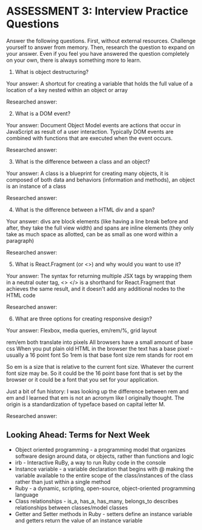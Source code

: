 # ASSESSMENT 3: Interview Practice Questions

Answer the following questions. First, without external resources. Challenge yourself to answer from memory. Then, research the question to expand on your answer. Even if you feel you have answered the question completely on your own, there is always something more to learn.

1. What is object destructuring?

  Your answer: A shortcut for creating a variable that holds the full value of a location of a key nested within an object or array

  Researched answer:



2. What is a DOM event?

  Your answer: Document Object Model events are actions that occur in JavaScript as result of a user interaction. Typically DOM events are combined with functions that are executed when the event occurs.

  Researched answer:



3. What is the difference between a class and an object?

  Your answer: A class is a blueprint for creating many objects, it is composed of both data and behaviors (information and methods), an object is an instance of a class

  Researched answer:



4. What is the difference between a HTML div and a span?

  Your answer: divs are block elements (like having a line break before and after, they take the full view width) and spans are inline elements (they only take as much space as allotted, can be as small as one word within a paragraph)

  Researched answer:



5. What is React.Fragment (or <>) and why would you want to use it?

  Your answer: The syntax for returning multiple JSX tags by wrapping them in a neutral outer tag, <> </> is a shorthand for React.Fragment that achieves the same result, and it doesn't add any additional nodes to the HTML code

  Researched answer:



6. What are three options for creating responsive design?

  Your answer: Flexbox, media queries, em/rem/%, grid layout

  rem/em both translate into pixels
  All browsers have a small amount of base css
  When you put plain old HTML in the browser the text has a base pixel - usually a 16 point font
  So 1rem is that base font size
  rem stands for root em

  So em is a size that is relative to the current font size. Whatever the current font size may be.
  So it could be the 16 point base font that is set by the browser or it could be a font that you set for your application.

  Just a bit of fun history: I was looking up the difference between rem and em and I learned that em is not an acronym like I originally thought. The origin is a standardization of typeface based on capital letter M.

  Researched answer:



## Looking Ahead: Terms for Next Week
- Object oriented programming - a programming model that organizes software design around data, or objects, rather than functions and logic
- irb - Interactive RuBy, a way to run Ruby code in the console
- Instance variable - a variable declaration that begins with @ making the variable available to the entire scope of the class/instances of the class rather than just within a single method
- Ruby - a dynamic, scripting, open-source, object-oriented programming language
- Class relationships - is_a, has_a, has_many, belongs_to describes relationships between classes/model classes
- Getter and Setter methods in Ruby - setters define an instance variable and getters return the value of an instance variable
